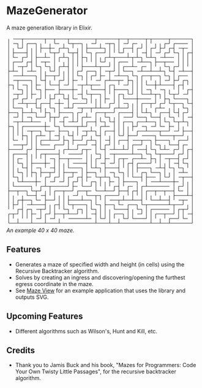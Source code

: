 # MazeGenerator

A maze generation library in Elixir.

![Example 40 x 40 maze](maze_example.png)
*An example 40 x 40 maze.*

## Features

- Generates a maze of specified width and height (in cells) using the
  Recursive Backtracker algorithm.
- Solves by creating an ingress and discovering/opening the furthest egress coordinate in the maze.
- See [Maze View](https://github.com/kbsymanz/maze_view) for an example
  application that uses the library and outputs SVG.

## Upcoming Features

- Different algorithms such as Wilson's, Hunt and Kill, etc.

## Credits

- Thank you to Jamis Buck and his book, "Mazes for Programmers: Code Your Own
  Twisty Little Passages", for the recursive backtracker algorithm.
